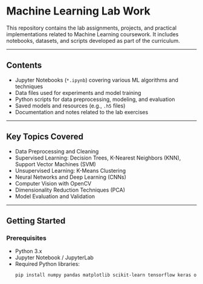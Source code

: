 # Machine Learning Lab Work

This repository contains the lab assignments, projects, and practical implementations related to Machine Learning coursework. It includes notebooks, datasets, and scripts developed as part of the curriculum.

---

## Contents

- Jupyter Notebooks (`*.ipynb`) covering various ML algorithms and techniques  
- Data files used for experiments and model training  
- Python scripts for data preprocessing, modeling, and evaluation  
- Saved models and resources (e.g., `.h5` files)  
- Documentation and notes related to the lab exercises

---

## Key Topics Covered

- Data Preprocessing and Cleaning  
- Supervised Learning: Decision Trees, K-Nearest Neighbors (KNN), Support Vector Machines (SVM)  
- Unsupervised Learning: K-Means Clustering  
- Neural Networks and Deep Learning (CNNs)  
- Computer Vision with OpenCV  
- Dimensionality Reduction Techniques (PCA)  
- Model Evaluation and Validation

---

## Getting Started

### Prerequisites

- Python 3.x  
- Jupyter Notebook / JupyterLab  
- Required Python libraries:  
  ```bash
  pip install numpy pandas matplotlib scikit-learn tensorflow keras opencv-python
